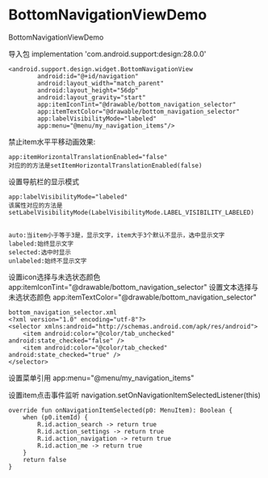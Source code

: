# BottomNavigationViewDemo
BottomNavigationViewDemo

导入包
    implementation 'com.android.support:design:28.0.0'
    
    
    <android.support.design.widget.BottomNavigationView
            android:id="@+id/navigation"
            android:layout_width="match_parent"
            android:layout_height="56dp"
            android:layout_gravity="start"
            app:itemIconTint="@drawable/bottom_navigation_selector"
            app:itemTextColor="@drawable/bottom_navigation_selector"
            app:labelVisibilityMode="labeled"
            app:menu="@menu/my_navigation_items"/>


禁止item水平平移动画效果:

    app:itemHorizontalTranslationEnabled="false"
    对应的的方法是setItemHorizontalTranslationEnabled(false)


设置导航栏的显示模式

    app:labelVisibilityMode="labeled"
    该属性对应的方法是setLabelVisibilityMode(LabelVisibilityMode.LABEL_VISIBILITY_LABELED)
    
    
    auto:当item小于等于3是，显示文字，item大于3个默认不显示，选中显示文字
    labeled:始终显示文字
    selected:选中时显示
    unlabeled:始终不显示文字


设置icon选择与未选状态颜色
    app:itemIconTint="@drawable/bottom_navigation_selector"
设置文本选择与未选状态颜色
    app:itemTextColor="@drawable/bottom_navigation_selector"

    bottom_navigation_selector.xml
    <?xml version="1.0" encoding="utf-8"?>
    <selector xmlns:android="http://schemas.android.com/apk/res/android">
        <item android:color="@color/tab_unchecked" android:state_checked="false" />
        <item android:color="@color/tab_checked" android:state_checked="true" />
    </selector>


设置菜单引用
    app:menu="@menu/my_navigation_items"


设置item点击事件监听
    navigation.setOnNavigationItemSelectedListener(this)

    override fun onNavigationItemSelected(p0: MenuItem): Boolean {
        when (p0.itemId) {
            R.id.action_search -> return true
            R.id.action_settings -> return true
            R.id.action_navigation -> return true
            R.id.action_me -> return true
        }
        return false
    }
